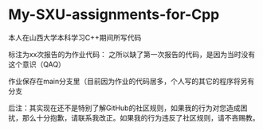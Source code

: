 # My-SXU-assignments-for-Cpp
本人在山西大学本科学习C++期间所写代码

标注为xx次报告的为作业代码：
之所以缺了第一次报告的代码，是因为当时没有这个意识（QAQ）

作业保存在main分支里（目前因为作业的代码居多，个人写的其它的程序将另有分支

后注：其实现在还不是特别了解GitHub的社区规则，如果我的行为对您造成困扰，那么十分抱歉，请联系我改正。如果我的行为违反了社区规则，请不吝赐教。
